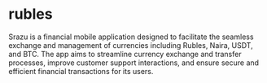 # rubles
Srazu is a financial mobile application designed to facilitate the seamless exchange and management of currencies including Rubles, Naira, USDT, and BTC. The app aims to streamline currency exchange and transfer processes, improve customer support interactions, and ensure secure and efficient financial transactions for its users.
